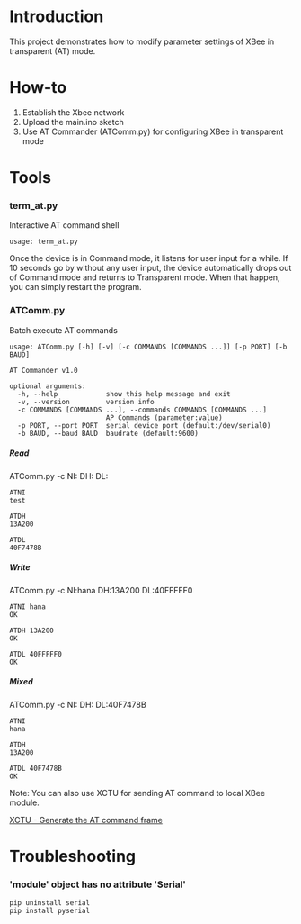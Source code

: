 Introduction
=
This project demonstrates how to modify parameter settings of XBee in transparent (AT) mode.

How-to
=
1. Establish the Xbee network
2. Upload the main.ino sketch
3. Use AT Commander (ATComm.py) for configuring XBee in transparent mode

Tools
=
### term_at.py
Interactive AT command shell

    usage: term_at.py
Once the device is in Command mode, it listens for user input for a while.
If 10 seconds go by without any user input, the device automatically drops out of Command mode and returns to Transparent mode.
When that happen, you can simply restart the program.

### ATComm.py
Batch execute AT commands

    usage: ATComm.py [-h] [-v] [-c COMMANDS [COMMANDS ...]] [-p PORT] [-b BAUD]

    AT Commander v1.0

    optional arguments:
      -h, --help            show this help message and exit
      -v, --version         version info
      -c COMMANDS [COMMANDS ...], --commands COMMANDS [COMMANDS ...]
                            AP Commands (parameter:value)
      -p PORT, --port PORT  serial device port (default:/dev/serial0)
      -b BAUD, --baud BAUD  baudrate (default:9600)

##### Read
ATComm.py -c NI: DH: DL:

    ATNI
    test

    ATDH
    13A200

    ATDL
    40F7478B

##### Write
ATComm.py -c NI:hana DH:13A200 DL:40FFFFF0

    ATNI hana
    OK

    ATDH 13A200
    OK

    ATDL 40FFFFF0
    OK
##### Mixed
ATComm.py -c NI: DH: DL:40F7478B

    ATNI
    hana

    ATDH
    13A200

    ATDL 40F7478B
    OK

Note: You can also use XCTU for sending AT command to local XBee module.

[XCTU - Generate the AT command frame](https://www.digi.com/resources/documentation/Digidocs/90001942-13/Default.htm#tasks/t_generate_at_command_frame.htm%3FTocPath%3DXBee%2520API%2520mode%7CXBee%2520frame%2520exchange%7CExample%253A%2520configure%2520your%2520local%2520XBee%2520module%7C_____3)

Troubleshooting
=
### 'module' object has no attribute 'Serial'
    pip uninstall serial
    pip install pyserial